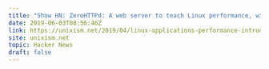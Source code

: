 ```yaml
---
title: "Show HN: ZeroHTTPd: A web server to teach Linux performance, with benchmarks"
date: 2019-06-03T08:56:46Z
link: https://unixism.net/2019/04/linux-applications-performance-introduction/?utm_medium=RSS&utm_source=hune
site: unixism.net
topic: Hacker News
draft: false
---
```

